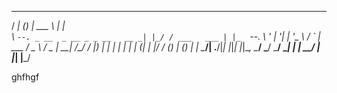  _____            _            ______             _   
/  ___|          (_)           | ___ \           | |  
\ `--. _ __  _ __ _ _ __   __ _| |_/ / ___   ___ | |_ 
 `--. \ '_ \| '__| | '_ \ / _` | ___ \/ _ \ / _ \| __|
/\__/ / |_) | |  | | | | | (_| | |_/ / (_) | (_) | |_ 
\____/| .__/|_|  |_|_| |_|\__, \____/ \___/ \___/ \__|
      | |                  __/ |                      
      |_|                 |___/          
      
      
  ghfhgf
